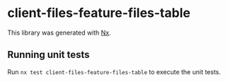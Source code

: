 # client-files-feature-files-table

This library was generated with [Nx](https://nx.dev).

## Running unit tests

Run `nx test client-files-feature-files-table` to execute the unit tests.
